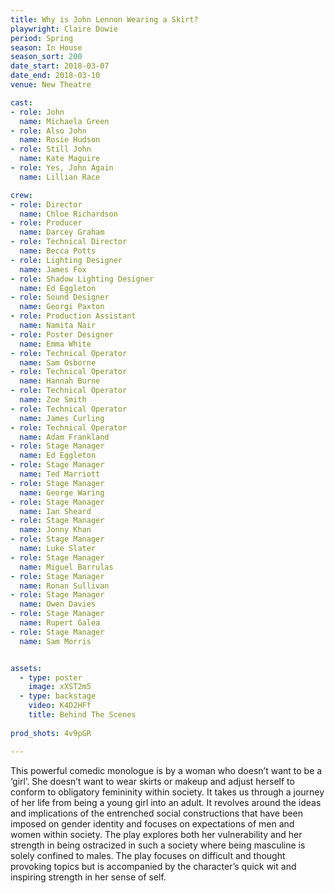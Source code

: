 ```yaml
---
title: Why is John Lennon Wearing a Skirt?
playwright: Claire Dowie
period: Spring
season: In House
season_sort: 200
date_start: 2018-03-07
date_end: 2018-03-10
venue: New Theatre

cast:
- role: John
  name: Michaela Green
- role: Also John
  name: Rosie Hudson
- role: Still John
  name: Kate Maguire
- role: Yes, John Again
  name: Lillian Race

crew:
- role: Director
  name: Chloe Richardson
- role: Producer
  name: Darcey Graham
- role: Technical Director
  name: Becca Potts
- role: Lighting Designer
  name: James Fox
- role: Shadow Lighting Designer
  name: Ed Eggleton
- role: Sound Designer
  name: Georgi Paxton
- role: Production Assistant
  name: Namita Nair
- role: Poster Designer
  name: Emma White
- role: Technical Operator
  name: Sam Osborne
- role: Technical Operator
  name: Hannah Burne
- role: Technical Operator
  name: Zoe Smith
- role: Technical Operator
  name: James Curling
- role: Technical Operator
  name: Adam Frankland
- role: Stage Manager
  name: Ed Eggleton
- role: Stage Manager
  name: Ted Marriott
- role: Stage Manager
  name: George Waring
- role: Stage Manager
  name: Ian Sheard
- role: Stage Manager
  name: Jonny Khan
- role: Stage Manager
  name: Luke Slater
- role: Stage Manager
  name: Miguel Barrulas
- role: Stage Manager
  name: Ronan Sullivan
- role: Stage Manager
  name: Owen Davies
- role: Stage Manager
  name: Rupert Galea
- role: Stage Manager
  name: Sam Morris


assets:
  - type: poster
    image: xXST2m5
  - type: backstage
    video: K4D2HFf
    title: Behind The Scenes
    
prod_shots: 4v9pGR

---
```


This powerful comedic monologue is by a woman who doesn’t want to be a ‘girl’. She doesn’t want to wear skirts or makeup and adjust herself to conform to obligatory femininity within society. It takes us through a journey of her life from being a young girl into an adult. It revolves around the ideas and implications of the entrenched social constructions that have been imposed on gender identity and focuses on expectations of men and women within society. The play explores both her vulnerability and her strength in being ostracized in such a society where being masculine is solely confined to males. The play focuses on difficult and thought provoking topics but is accompanied by the character’s quick wit and inspiring strength in her sense of self.
